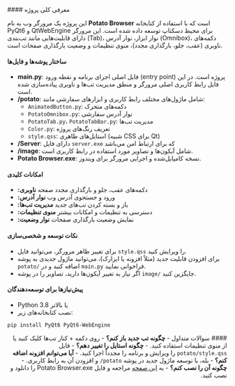 <div "dir="rtl">
#### معرفی کلی پروژه

این پروژه یک مرورگر وب به نام **Potato Browser** است که با استفاده از کتابخانه PyQt6 و QtWebEngine برای محیط دسکتاپ توسعه داده شده است. این مرورگر دارای قابلیت‌هایی مانند تب‌بندی (Tab)، نوار ابزار، نوار آدرس (Omnibox)، دکمه‌های ناوبری (عقب، جلو، بارگذاری مجدد)، منوی تنظیمات و وضعیت بارگذاری صفحات است.

#### ساختار پوشه‌ها و فایل‌ها

- <b dir="rtl">main.py</b>: فایل اصلی اجرای برنامه و نقطه ورود (entry point) پروژه است. در این فایل رابط کاربری اصلی مرورگر و منطق مدیریت تب‌ها و ناوبری پیاده‌سازی شده است.
- <b dir="rtl">potato/</b>: شامل ماژول‌های مختلف رابط کاربری و ابزارهای سفارشی مانند:
  - <code>AnimatedButton.py</code>: دکمه‌های متحرک
  - <code>PotatoOmnibox.py</code>: نوار آدرس سفارشی
  - <code>PotatoTab.py</code>، <code>PotatoTabBar.py</code>: مدیریت تب‌ها
  - <code>Color.py</code>: تعریف رنگ‌های پروژه
  - <code>style.qss</code>: استایل‌های ظاهری (شبیه CSS برای Qt)
- <b dir="rtl">Server/</b>: دارای فایل <code>server.exe</code> که برای ارتباط امن می‌باشد
- <b dir="rtl">image/</b>: شامل آیکون‌ها و تصاویر مورد استفاده در رابط کاربری است.
- <b dir="rtl">Potato Browser.exe</b>: نسخه کامپایل‌شده و اجرایی مرورگر برای ویندوز.

#### امکانات کلیدی

- <b dir="rtl">ناوبری:</b> دکمه‌های عقب، جلو و بارگذاری مجدد صفحه
- <b dir="rtl">نوار آدرس:</b> ورود و جستجوی آدرس وب
- <b dir="rtl">مدیریت تب‌ها:</b> باز و بسته کردن تب‌های جدید
- <b dir="rtl">منوی تنظیمات:</b> دسترسی به تنظیمات و امکانات بیشتر
- <b dir="rtl">نوار وضعیت:</b> نمایش وضعیت بارگذاری صفحات

#### نکات توسعه و شخصی‌سازی

- برای تغییر ظاهر مرورگر، می‌توانید فایل <code>style.qss</code> را ویرایش کنید.
- برای افزودن قابلیت جدید (مثلاً افزونه یا ابزارک)، می‌توانید ماژول جدیدی به پوشه <code>potato/</code> اضافه کنید و در <code>main.py</code> فراخوانی نمایید.
- اگر نیاز به تغییر آیکون‌ها دارید، تصاویر را در پوشه <code>image/</code> جایگزین کنید.

#### پیش‌نیازها برای توسعه‌دهندگان

- Python 3.8 یا بالاتر
- نصب کتابخانه‌های زیر:

</div>

  ```
  pip install PyQt6 PyQt6-WebEngine
  ```

<div dir="rtl">
#### سوالات متداول
- <b dir="rtl">چگونه تب جدید باز کنم؟</b>
    - روی دکمه + کنار تب‌ها کلیک کنید یا از منوی تنظیمات استفاده کنید.
- <b dir="rtl">چگونه استایل را تغییر دهم؟</b>
    - فایل <code>potato/style.qss</code> را ویرایش و برنامه را مجدداً اجرا کنید.
- <b dir="rtl">آیا می‌توانم افزونه اضافه کنم؟</b>
    - بله، با توسعه ماژول جدید در پوشه <code>potato/</code> و افزودن آن به رابط کاربری.
- <b dir="rtl">چگونه آن را نصب کنم؟</b>
    - به <a href="https://github.com/amir138813/Potato-Browser/releases">این صفحه</a> مراجعه و فایل Potato Browser.exe را دانلود و نصب کنید.
</div>
